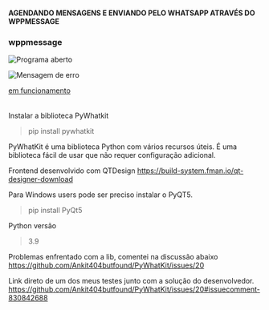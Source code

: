 #### AGENDANDO MENSAGENS E ENVIANDO PELO WHATSAPP ATRAVÉS DO WPPMESSAGE


### wppmessage
![Programa aberto](https://github.com/oliveiradeflavio/python/blob/master/wppmessage/imagens/wppmessage.png)

![Mensagem de erro](https://github.com/oliveiradeflavio/python/blob/master/wppmessage/imagens/wppmessage-error.png)

[em funcionamento](https://www.linkedin.com/posts/fladoliveira_interface-usei-o-qtdesign-e-a-linguagem-python-ugcPost-6794717202772721664-qER6)    

###### 
Instalar a biblioteca PyWhatkit
>pip install pywhatkit

PyWhatKit é uma biblioteca Python com vários recursos úteis. É uma biblioteca fácil de usar que não requer configuração adicional. 


Frontend desenvolvido com QTDesign
https://build-system.fman.io/qt-designer-download


Para Windows users pode ser preciso instalar o PyQT5.
>pip install PyQt5


Python versão
>3.9


Problemas enfrentado com a lib, comentei na discussão abaixo
https://github.com/Ankit404butfound/PyWhatKit/issues/20

Link direto de um dos meus testes junto com a solução do desenvolvedor. 
https://github.com/Ankit404butfound/PyWhatKit/issues/20#issuecomment-830842688




